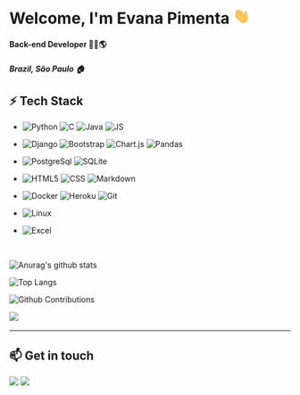 # Welcome, I'm Evana Pimenta <img src="https://raw.githubusercontent.com/ABSphreak/ABSphreak/master/gifs/Hi.gif" width="30px">

#### Back-end Developer  👨🏻🌎
##### Brazil, São Paulo 🏠


## ⚡ Tech Stack
* ![Python](https://img.shields.io/badge/Python-3776AB?style=1for-the-badge&logo=python&logoColor=white) ![C](https://img.shields.io/badge/c-%2300599C.svg?style=1for-the-badge&logo=c&logoColor=white) ![Java](https://img.shields.io/badge/java-%23ED8B00.svg?style=1for-the-badge&logo=openjdk&logoColor=white) ![JS](https://img.shields.io/badge/JavaScript-F7DF1E?style=1for-the-badge&logo=javascript&logoColor=black)
* ![Django](https://img.shields.io/badge/Django-092E20?style=1for-the-badge&logo=django&logoColor=white) ![Bootstrap](https://img.shields.io/badge/bootstrap-%238511FA.svg?style=1for-the-badge&logo=bootstrap&logoColor=white) ![Chart.js](https://img.shields.io/badge/chart.js-F5788D.svg?style=1for-the-badge&logo=chart.js&logoColor=white) ![Pandas](https://img.shields.io/badge/Pandas-grey)
* ![PostgreSql](https://img.shields.io/badge/-PostgreSql-336791?&logo=postgresql&logoColor=FFFFFF) ![SQLite](https://img.shields.io/badge/-SQLite-4479A1?&logo=sqlite&logoColor=FFFFFF)

* ![HTML5](https://img.shields.io/badge/HTML5-E34F26?style=1for-the-badge&logo=html5&logoColor=white) ![CSS](https://img.shields.io/badge/CSS3-1572B6?style=1for-the-badge&logo=css3&logoColor=white) ![Markdown](https://img.shields.io/badge/markdown-%23000000.svg?style=1for-the-badge&logo=markdown&logoColor=white)
* ![Docker](https://img.shields.io/badge/Docker-2CA5E0?style=1for-the-badge&logo=docker&logoColor=white) ![Heroku](https://img.shields.io/badge/Heroku-430098?style=1for-the-badge&logo=heroku&logoColor=white) ![Git](https://img.shields.io/badge/Git-F05032?style=1for-the-badge&logo=git&logoColor=white)
* ![Linux](https://img.shields.io/badge/Linux-FCC624?style=1for-the-badge&logo=linux&logoColor=black)
* ![Excel](https://img.shields.io/badge/Microsoft_Excel-217346?style=1for-the-badge&logo=microsoft-excel&logoColor=white) 
<br/>

![Anurag's github stats](https://github-readme-stats.vercel.app/api?username=evanapimenta&show_icons=true&count_private=true&theme=dracula)

![Top Langs](https://github-readme-stats.vercel.app/api/top-langs/?username=evanapimenta&layout=compact&theme=dracula)

![Github Contributions](https://github-readme-streak-stats.herokuapp.com/?user=evanapimenta&hide_border=true&theme=dark)

![](http://estruyf-github.azurewebsites.net/api/VisitorHit?user=evanapimenta&repo=eajose&countColorcountColor)

<hr />

## 📫 Get in touch
<p id="socialIcons">
    <a href="https://www.linkedin.com/in/evana-pimenta-04bbb711b/" alt="LinkedIn">
        <img src="https://img.shields.io/badge/-LinkedIn-blue?style=flat-square&logo=linkedin" /></a>
<a href="mailto:evana.pimenta@hotmail.com" alt="Outlook">
        <img src="https://img.shields.io/badge/Microsoft_Outlook-0078D4?style=flat-square&logo=microsoft-outlook&logoColor=white&link=mailto:evana.pimenta@hotmail.com"></a>
</p>

[linkedin]:www.linkedin.com/in/evana-pimenta-04bbb711b/
[mail]:(mailto:evana.pimenta@hotmail.com)
